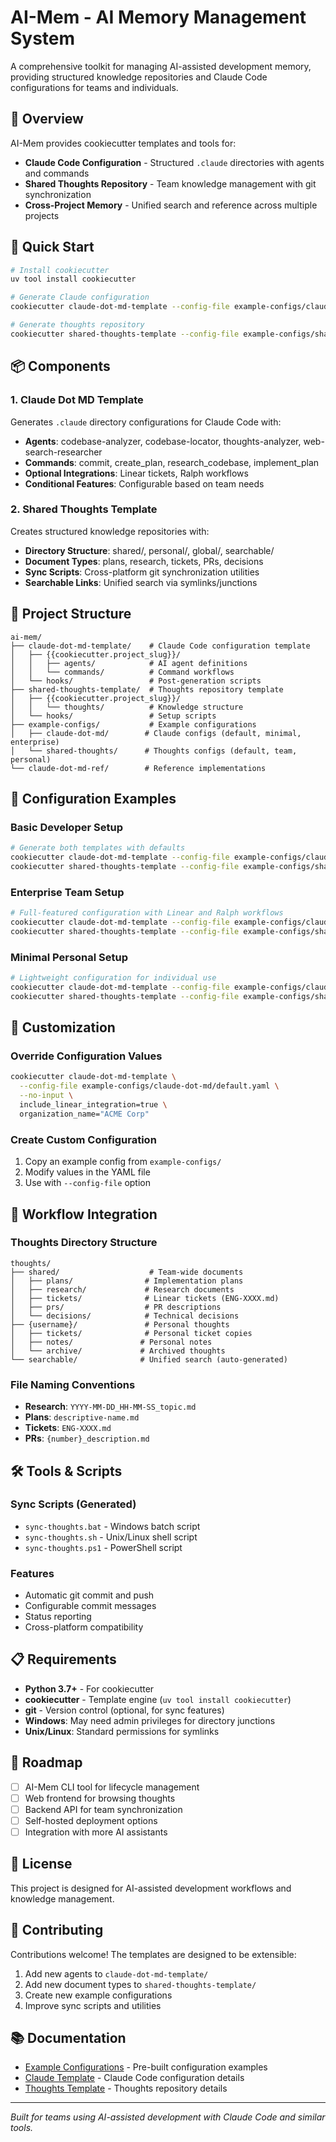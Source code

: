 # AI-Mem - AI Memory Management System

A comprehensive toolkit for managing AI-assisted development memory, providing structured knowledge repositories and Claude Code configurations for teams and individuals.

## 🎯 Overview

AI-Mem provides cookiecutter templates and tools for:
- **Claude Code Configuration** - Structured `.claude` directories with agents and commands
- **Shared Thoughts Repository** - Team knowledge management with git synchronization
- **Cross-Project Memory** - Unified search and reference across multiple projects

## 🚀 Quick Start

```bash
# Install cookiecutter
uv tool install cookiecutter

# Generate Claude configuration
cookiecutter claude-dot-md-template --config-file example-configs/claude-dot-md/default.yaml

# Generate thoughts repository
cookiecutter shared-thoughts-template --config-file example-configs/shared-thoughts/default.yaml
```

## 📦 Components

### 1. Claude Dot MD Template
Generates `.claude` directory configurations for Claude Code with:
- **Agents**: codebase-analyzer, codebase-locator, thoughts-analyzer, web-search-researcher
- **Commands**: commit, create_plan, research_codebase, implement_plan
- **Optional Integrations**: Linear tickets, Ralph workflows
- **Conditional Features**: Configurable based on team needs

### 2. Shared Thoughts Template
Creates structured knowledge repositories with:
- **Directory Structure**: shared/, personal/, global/, searchable/
- **Document Types**: plans, research, tickets, PRs, decisions
- **Sync Scripts**: Cross-platform git synchronization utilities
- **Searchable Links**: Unified search via symlinks/junctions

## 📁 Project Structure

```
ai-mem/
├── claude-dot-md-template/    # Claude Code configuration template
│   ├── {{cookiecutter.project_slug}}/
│   │   ├── agents/            # AI agent definitions
│   │   └── commands/          # Command workflows
│   └── hooks/                 # Post-generation scripts
├── shared-thoughts-template/  # Thoughts repository template
│   ├── {{cookiecutter.project_slug}}/
│   │   └── thoughts/          # Knowledge structure
│   └── hooks/                 # Setup scripts
├── example-configs/           # Example configurations
│   ├── claude-dot-md/        # Claude configs (default, minimal, enterprise)
│   └── shared-thoughts/      # Thoughts configs (default, team, personal)
└── claude-dot-md-ref/        # Reference implementations
```

## 🔧 Configuration Examples

### Basic Developer Setup
```bash
# Generate both templates with defaults
cookiecutter claude-dot-md-template --config-file example-configs/claude-dot-md/default.yaml
cookiecutter shared-thoughts-template --config-file example-configs/shared-thoughts/default.yaml
```

### Enterprise Team Setup
```bash
# Full-featured configuration with Linear and Ralph workflows
cookiecutter claude-dot-md-template --config-file example-configs/claude-dot-md/enterprise-full.yaml
cookiecutter shared-thoughts-template --config-file example-configs/shared-thoughts/team-collaboration.yaml
```

### Minimal Personal Setup
```bash
# Lightweight configuration for individual use
cookiecutter claude-dot-md-template --config-file example-configs/claude-dot-md/minimal.yaml
cookiecutter shared-thoughts-template --config-file example-configs/shared-thoughts/personal-notes.yaml
```

## 🎨 Customization

### Override Configuration Values
```bash
cookiecutter claude-dot-md-template \
  --config-file example-configs/claude-dot-md/default.yaml \
  --no-input \
  include_linear_integration=true \
  organization_name="ACME Corp"
```

### Create Custom Configuration
1. Copy an example config from `example-configs/`
2. Modify values in the YAML file
3. Use with `--config-file` option

## 🔄 Workflow Integration

### Thoughts Directory Structure
```
thoughts/
├── shared/                    # Team-wide documents
│   ├── plans/                # Implementation plans
│   ├── research/             # Research documents
│   ├── tickets/              # Linear tickets (ENG-XXXX.md)
│   ├── prs/                  # PR descriptions
│   └── decisions/            # Technical decisions
├── {username}/               # Personal thoughts
│   ├── tickets/              # Personal ticket copies
│   ├── notes/               # Personal notes
│   └── archive/             # Archived thoughts
└── searchable/              # Unified search (auto-generated)
```

### File Naming Conventions
- **Research**: `YYYY-MM-DD_HH-MM-SS_topic.md`
- **Plans**: `descriptive-name.md`
- **Tickets**: `ENG-XXXX.md`
- **PRs**: `{number}_description.md`

## 🛠️ Tools & Scripts

### Sync Scripts (Generated)
- `sync-thoughts.bat` - Windows batch script
- `sync-thoughts.sh` - Unix/Linux shell script
- `sync-thoughts.ps1` - PowerShell script

### Features
- Automatic git commit and push
- Configurable commit messages
- Status reporting
- Cross-platform compatibility

## 📋 Requirements

- **Python 3.7+** - For cookiecutter
- **cookiecutter** - Template engine (`uv tool install cookiecutter`)
- **git** - Version control (optional, for sync features)
- **Windows**: May need admin privileges for directory junctions
- **Unix/Linux**: Standard permissions for symlinks

## 🚧 Roadmap

- [ ] AI-Mem CLI tool for lifecycle management
- [ ] Web frontend for browsing thoughts
- [ ] Backend API for team synchronization
- [ ] Self-hosted deployment options
- [ ] Integration with more AI assistants

## 📝 License

This project is designed for AI-assisted development workflows and knowledge management.

## 🤝 Contributing

Contributions welcome! The templates are designed to be extensible:
1. Add new agents to `claude-dot-md-template/`
2. Add new document types to `shared-thoughts-template/`
3. Create new example configurations
4. Improve sync scripts and utilities

## 📚 Documentation

- [Example Configurations](example-configs/README.md) - Pre-built configuration examples
- [Claude Template](claude-dot-md-template/README.md) - Claude Code configuration details
- [Thoughts Template](shared-thoughts-template/README.md) - Thoughts repository details

---
*Built for teams using AI-assisted development with Claude Code and similar tools.*